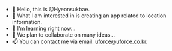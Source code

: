 - 👋 Hello, this is @Hyeonsukbae.
- 🙌 What I am interested in is creating an app related to location information.
- 🌱 I'm learning right now...
- 💖️ We plan to collaborate on many ideas...
- 📫 You can contact me via email. uforce@uforce.co.kr.

<!---
hyunsuk-bae/hyunsuk-bae is a ✨ special ✨ repository because its `README.md` (this file) appears on your GitHub profile.
You can click the Preview link to take a look at your changes.
--->
